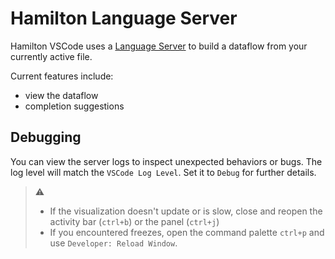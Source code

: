 # Hamilton Language Server

Hamilton VSCode uses a [Language Server](https://microsoft.github.io/language-server-protocol/) to build a dataflow from your currently active file.

Current features include:
- view the dataflow
- completion suggestions

## Debugging

You can view the server logs to inspect unexpected behaviors or bugs. The log level will match the `VSCode Log Level`. Set it to `Debug` for further details.

> ⚠
> - If the visualization doesn't update or is slow, close and reopen the activity bar (`ctrl+b`) or the panel (`ctrl+j`)
> - If you encountered freezes, open the command palette `ctrl+p` and use `Developer: Reload Window`.
